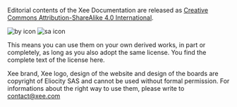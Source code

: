 Editorial contents of the Xee Documentation are released as [Creative Commons Attribution-ShareAlike 4.0 International](http://creativecommons.org/licenses/by-sa/4.0/legalcode).

![by icon](http://mirrors.creativecommons.org/presskit/icons/by.svg)
![sa icon](http://mirrors.creativecommons.org/presskit/icons/sa.svg)

This means you can use them on your own derived works, in part or completely, as long as you also adopt the same license. You find the complete text of the license here.

Xee brand, Xee logo, design of the website and design of the boards are copyright of Eliocity SAS and cannot be used without formal permission. For informations about the right way to use them, please write to [contact@xee.com](mailto:contact@xee.com)